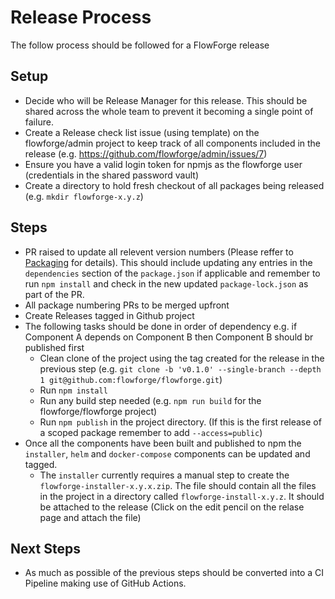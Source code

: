 # Release Process

The follow process should be followed for a FlowForge release

## Setup

 - Decide who will be Release Manager for this release. This should be shared across the whole team to prevent it becoming a single point of failure.
 - Create a Release check list issue (using template) on the flowforge/admin project to keep track of all components included in the release (e.g. https://github.com/flowforge/admin/issues/7)
 - Ensure you have a valid login token for npmjs as the flowforge user (credentials in the shared password vault)
 - Create a directory to hold fresh checkout of all packages being released (e.g. `mkdir flowforge-x.y.z`)

## Steps

 - PR raised to update all relevent version numbers (Please reffer to [Packaging](packaging.md#package-verion-numbering) for details). This should include updating any entries in the `dependencies` section of the `package.json` if applicable and remember to run `npm install` and check in the new updated `package-lock.json` as part of the PR.
 - All package numbering PRs to be merged upfront
 - Create Releases tagged in Github project
 - The following tasks should be done in order of dependency e.g. if Component A depends on Component B then Component B should br published first
   - Clean clone of the project using the tag created for the release in the previous step (e.g. `git clone -b 'v0.1.0' --single-branch --depth 1 git@github.com:flowforge/flowforge.git`)
    - Run `npm install`
    - Run any build step needed (e.g. `npm run build` for the flowforge/flowforge project)
    - Run `npm publish` in the project directory. (If this is the first release of a scoped package remember to add `--access=public`)
 - Once all the components have been built and published to npm the `installer`, `helm` and `docker-compose` components can be updated and tagged.
    - The `installer` currently requires a manual step to create the `flowforge-installer-x.y.x.zip`. The file should contain all the files in the project in a directory called `flowforge-install-x.y.z`. It should be attached to the release (Click on the edit pencil on the relase page and attach the file)

## Next Steps

 - As much as possible of the previous steps should be converted into a CI Pipeline making use of GitHub Actions.